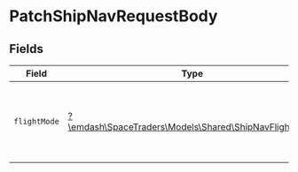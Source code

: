 # PatchShipNavRequestBody


## Fields

| Field                                                                                             | Type                                                                                              | Required                                                                                          | Description                                                                                       |
| ------------------------------------------------------------------------------------------------- | ------------------------------------------------------------------------------------------------- | ------------------------------------------------------------------------------------------------- | ------------------------------------------------------------------------------------------------- |
| `flightMode`                                                                                      | [?\emdash\SpaceTraders\Models\Shared\ShipNavFlightMode](../../models/shared/ShipNavFlightMode.md) | :heavy_minus_sign:                                                                                | The ship's set speed when traveling between waypoints or systems.                                 |